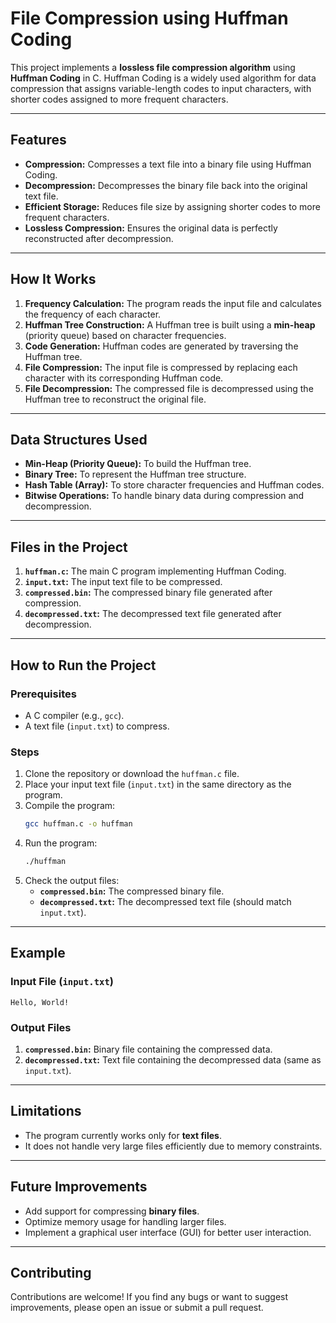 # **File Compression using Huffman Coding**

This project implements a **lossless file compression algorithm** using **Huffman Coding** in C. Huffman Coding is a widely used algorithm for data compression that assigns variable-length codes to input characters, with shorter codes assigned to more frequent characters.

---

## **Features**
- **Compression:** Compresses a text file into a binary file using Huffman Coding.
- **Decompression:** Decompresses the binary file back into the original text file.
- **Efficient Storage:** Reduces file size by assigning shorter codes to more frequent characters.
- **Lossless Compression:** Ensures the original data is perfectly reconstructed after decompression.

---

## **How It Works**
1. **Frequency Calculation:** The program reads the input file and calculates the frequency of each character.
2. **Huffman Tree Construction:** A Huffman tree is built using a **min-heap** (priority queue) based on character frequencies.
3. **Code Generation:** Huffman codes are generated by traversing the Huffman tree.
4. **File Compression:** The input file is compressed by replacing each character with its corresponding Huffman code.
5. **File Decompression:** The compressed file is decompressed using the Huffman tree to reconstruct the original file.

---

## **Data Structures Used**
- **Min-Heap (Priority Queue):** To build the Huffman tree.
- **Binary Tree:** To represent the Huffman tree structure.
- **Hash Table (Array):** To store character frequencies and Huffman codes.
- **Bitwise Operations:** To handle binary data during compression and decompression.

---

## **Files in the Project**
1. **`huffman.c`:** The main C program implementing Huffman Coding.
2. **`input.txt`:** The input text file to be compressed.
3. **`compressed.bin`:** The compressed binary file generated after compression.
4. **`decompressed.txt`:** The decompressed text file generated after decompression.

---

## **How to Run the Project**

### **Prerequisites**
- A C compiler (e.g., `gcc`).
- A text file (`input.txt`) to compress.

### **Steps**
1. Clone the repository or download the `huffman.c` file.
2. Place your input text file (`input.txt`) in the same directory as the program.
3. Compile the program:
   ```bash
   gcc huffman.c -o huffman
   ```
4. Run the program:
   ```bash
   ./huffman
   ```
5. Check the output files:
   - **`compressed.bin`:** The compressed binary file.
   - **`decompressed.txt`:** The decompressed text file (should match `input.txt`).

---

## **Example**

### **Input File (`input.txt`)**
```
Hello, World!
```

### **Output Files**
1. **`compressed.bin`:** Binary file containing the compressed data.
2. **`decompressed.txt`:** Text file containing the decompressed data (same as `input.txt`).

---

## **Limitations**
- The program currently works only for **text files**.
- It does not handle very large files efficiently due to memory constraints.

---

## **Future Improvements**
- Add support for compressing **binary files**.
- Optimize memory usage for handling larger files.
- Implement a graphical user interface (GUI) for better user interaction.

---

## **Contributing**
Contributions are welcome! If you find any bugs or want to suggest improvements, please open an issue or submit a pull request.


